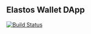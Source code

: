 ## Elastos Wallet DApp

[![Build Status](https://travis-ci.com/elastos/Elastos.Trinity.DApps.Wallet.svg)](https://travis-ci.com/elastos/Elastos.Trinity.DApps.Wallet)